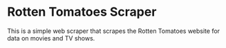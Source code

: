 # Rotten Tomatoes Scraper

This is a simple web scraper that scrapes the Rotten Tomatoes website for data on movies and TV shows.
